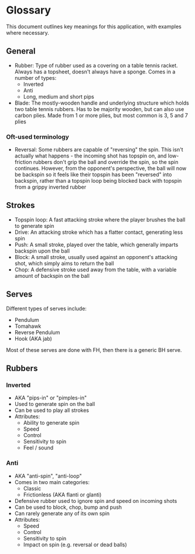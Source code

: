 # Glossary

This document outlines key meanings for this application, with examples where necessary.

## General

- Rubber: Type of rubber used as a covering on a table tennis racket. Always has a topsheet, doesn't always have a sponge. Comes in a number of types:
  - Inverted
  - Anti
  - Long, medium and short pips
- Blade: The mostly-wooden handle and underlying structure which holds two table tennis rubbers. Has to be majority wooden, but can also use carbon plies. Made from 1 or more plies, but most common is 3, 5 and 7 plies

### Oft-used terminology

- Reversal: Some rubbers are capable of "reversing" the spin. This isn't actually what happens - the incoming shot has topspin on, and low-friction rubbers don't grip the ball and override the spin, so the spin continues. However, from the opponent's perspective, the ball will now be backspin so it feels like their topspin has been "reversed" into backspin, rather than a topspin loop being blocked back with topspin from a grippy inverted rubber

## Strokes

- Topspin loop: A fast attacking stroke where the player brushes the ball to generate spin
- Drive: An attacking stroke which has a flatter contact, generating less spin
- Push: A small stroke, played over the table, which generally imparts backspin upon the ball
- Block: A small stroke, usually used against an opponent's attacking shot, which simply aims to return the ball
- Chop: A defensive stroke used away from the table, with a variable amount of backspin on the ball

## Serves

Different types of serves include:

- Pendulum
- Tomahawk
- Reverse Pendulum
- Hook (AKA jab)

Most of these serves are done with FH, then there is a generic BH serve.

## Rubbers

### Inverted

- AKA "pips-in" or "pimples-in"
- Used to generate spin on the ball
- Can be used to play all strokes
- Attributes:
  - Ability to generate spin
  - Speed
  - Control
  - Sensitivity to spin
  - Feel / sound

### Anti

- AKA "anti-spin", "anti-loop"
- Comes in two main categories:
  - Classic
  - Frictionless (AKA flanti or glanti)
- Defensive rubber used to ignore spin and speed on incoming shots
- Can be used to block, chop, bump and push
- Can rarely generate any of its own spin
- Attributes:
  - Speed
  - Control
  - Sensitivity to spin
  - Impact on spin (e.g. reversal or dead balls)
